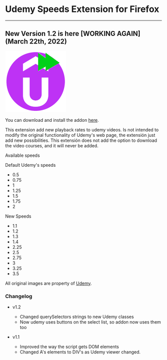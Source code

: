 # Udemy Speeds Extension for Firefox

---

## New Version 1.2 is here [WORKING AGAIN] (March 22th, 2022)

![Udemy Speeds](./icons/udemy.png)

You can download and install the addon [here](https://addons.mozilla.org/addon/udemyspeeds/).

This extension add new playback rates to udemy videos.
Is not intended to modify the original functionality of Udemy's web page, the extensión just add new possibilities.
This extensión does not add the option to download the video courses, and it will never be added.

Available speeds

Default Udemy's speeds

- 0.5
- 0.75
- 1
- 1.25
- 1.5
- 1.75
- 2

New Speeds

- 1.1
- 1.2
- 1.3
- 1.4
- 2.25
- 2.5
- 2.75
- 3
- 3.25
- 3.5

All original images are property of [Udemy](Udemy.com).

### Changelog

+ v1.2
    + Changed querySelectors strings to new Udemy classes
    + Now udemy uses buttons on the select list, so addon now uses them too

+ v1.1

    + Improved the way the script gets DOM elements
    + Changed A's elements to DIV's as Udemy viewer changed.
